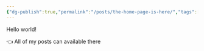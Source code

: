```yaml
---
{"dg-publish":true,"permalink":"/posts/the-home-page-is-here/","tags":["gardenEntry"]}
---
```



Hello world!

👈 All of my posts can available there